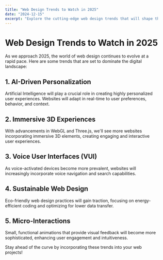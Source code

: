 ```yaml
---
title: "Web Design Trends to Watch in 2025"
date: "2024-12-15"
excerpt: "Explore the cutting-edge web design trends that will shape the digital landscape in 2025."
---
```


# Web Design Trends to Watch in 2025

As we approach 2025, the world of web design continues to evolve at a rapid pace. Here are some trends that are set to dominate the digital landscape:

## 1. AI-Driven Personalization

Artificial Intelligence will play a crucial role in creating highly personalized user experiences. Websites will adapt in real-time to user preferences, behavior, and context.

## 2. Immersive 3D Experiences

With advancements in WebGL and Three.js, we'll see more websites incorporating immersive 3D elements, creating engaging and interactive user experiences.

## 3. Voice User Interfaces (VUI)

As voice-activated devices become more prevalent, websites will increasingly incorporate voice navigation and search capabilities.

## 4. Sustainable Web Design

Eco-friendly web design practices will gain traction, focusing on energy-efficient coding and optimizing for lower data transfer.

## 5. Micro-Interactions

Small, functional animations that provide visual feedback will become more sophisticated, enhancing user engagement and intuitiveness.

Stay ahead of the curve by incorporating these trends into your web projects!


